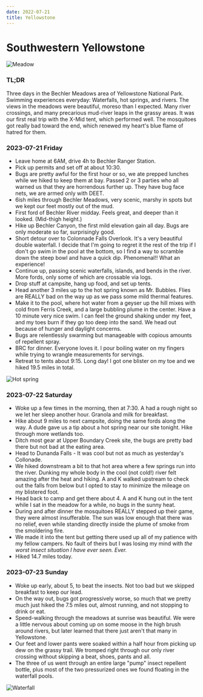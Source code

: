 ```yaml
---
date: 2022-07-21
title: Yellowstone
---
```



# Southwestern Yellowstone

![Meadow](https://i.postimg.cc/5tkb6nMW/c.jpg)

### TL;DR

Three days in the Bechler Meadows area of Yellowstone National Park. Swimming experiences everyday: Waterfalls, hot springs, and rivers. The views in the meadows were beautiful, moreso than I expected. Many river crossings, and many precarious mud-river leaps in the grassy areas. It was our first real trip with the X-Mid tent, which performed well. The mosquitoes got really bad toward the end, which renewed my heart's blue flame of hatred for them.

### 2023-07-21 Friday

- Leave home at 6AM, drive 4h to Bechler Ranger Station.
- Pick up permits and set off at about 10:30.
- Bugs are pretty awful for the first hour or so, we ate prepped lunches while we hiked to keep them at bay. Passed 2 or 3 parties who all warned us that they are horrendous further up. They have bug face nets, we are armed only with DEET.
- 6ish miles through Bechler Meadows, very scenic, marshy in spots but we kept our feet mostly out of the mud.
- First ford of Bechler River midday. Feels great, and deeper than it looked. (Mid-thigh height.)
- Hike up Bechler Canyon, the first mild elevation gain all day. Bugs are only moderate so far, surprisingly good.
- Short detour over to Colonnade Falls Overlook. It's a very beautiful double waterfall. I decide that I'm going to regret it the rest of the trip if I don't go swim in the pool at the bottom, so I find a way to scramble down the steep bowl and have a quick dip. Phenomenal!! What an experience!
- Continue up, passing scenic waterfalls, islands, and bends in the river. More fords, only some of which are crossable via logs.
- Drop stuff at campsite, hang up food, and set up tents.
- Head another 3 miles up to the hot spring known as Mr. Bubbles. Flies are REALLY bad on the way up as we pass some mild thermal features.
- Make it to the pool, where hot water from a geyser up the hill mixes with cold from Ferris Creek, and a large bubbling plume in the center. Have a 10 minute very nice swim. I can feel the ground shaking under my feet, and my toes burn if they go too deep into the sand. We head out because of hunger and daylight concerns.
- Bugs are relentlessly swarming but manageable with copious amounts of repellent spray.
- BRC for dinner. Everyone loves it. I pour boiling water on my fingers while trying to wrangle measurements for servings.
- Retreat to tents about 9:15. Long day! I got one blister on my toe and we hiked 19.5 miles in total.

![Hot spring](https://i.postimg.cc/rs5kZTRq/b.jpg)

### 2023-07-22 Saturday

- Woke up a few times in the morning, then at 7:30. A had a rough night so we let her sleep another hour. Granola and milk for breakfast.
- Hike about 9 miles to next campsite, doing the same fords along the way. A dude gave us a tip about a hot spring near our site tonight. Hike through more wetlands too.
- Ditch most gear at Upper Boundary Creek site, the bugs are pretty bad there but not bad at the eating area.
- Head to Dunanda Falls - It was cool but not as much as yesterday's Collonade.
- We hiked downstream a bit to that hot area where a few springs run into the river. Dunking my whole body in the cool (not cold!) river felt amazing after the heat and hiking. A and K walked upstream to check out the falls from below but I opted to stay to minimize the mileage on my blistered foot.
- Head back to camp and get there about 4. A and K hung out in the tent while I sat in the meadow for a while, no bugs in the sunny heat.
- During and after dinner the mosquitoes REALLY stepped up their game, they were almost insufferable. The sun was low enough that there was no relief, even while standing directly inside the plume of smoke from the smoldering fire.
- We made it into the tent but getting there used up all of my patience with my fellow campers. No fault of theirs but I was losing my mind with *the worst insect situation I have ever seen. Ever.*
- Hiked 14.7 miles today.

### 2023-07-23 Sunday

- Woke up early, about 5, to beat the insects. Not too bad but we skipped breakfast to keep our lead.
- On the way out, bugs got progressively worse, so much that we pretty much just hiked the 7.5 miles out, almost running, and not stopping to drink or eat.
- Speed-walking through the meadows at sunrise was beautiful. We were a little nervous about coming up on some moose in the high brush around rivers, but later learned that there just aren't that many in Yellowstone.
- Our feet and lower pants were soaked within a half hour from picking up dew on the grassy trail. We tromped right through our only river crossing without skipping a beat, shoes, pants and all.
- The three of us went through an entire large "pump" insect repellent bottle, plus most of the two pressurized ones we found floating in the waterfall pools.

![Waterfall](https://i.postimg.cc/ZRGmLnRf/a.jpg)
